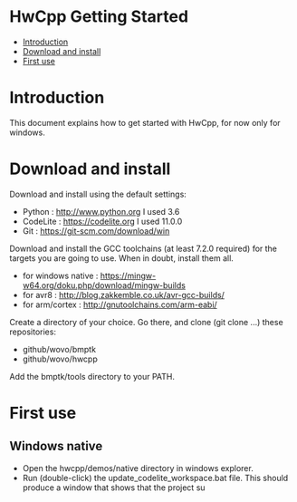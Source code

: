 HwCpp Getting Started
===

<!-- update table_of_contents( input ) -->
   - [ Introduction](#toc-anchor-0)
   - [ Download and install](#toc-anchor-1)
   - [ First use](#toc-anchor-2)
<!-- update end -->

<a name="toc-anchor-0"></a>
# Introduction

This document explains how to get started with HwCpp,
for now only for windows.

<a name="toc-anchor-1"></a>
# Download and install

Download and install using the default settings:
   - Python : http://www.python.org I used 3.6
   - CodeLite : https://codelite.org I used 11.0.0
   - Git : https://git-scm.com/download/win

Download and install the GCC toolchains (at least 7.2.0 required) 
for the targets you are going to use. 
When in doubt, install them all.
   - for windows native : https://mingw-w64.org/doku.php/download/mingw-builds 
   - for avr8 : http://blog.zakkemble.co.uk/avr-gcc-builds/ 
   - for arm/cortex : http://gnutoolchains.com/arm-eabi/ 

Create a directory of your choice. 
Go there, and clone (git clone ...) these repositories:
   - github/wovo/bmptk
   - github/wovo/hwcpp

Add the bmptk/tools directory to your PATH.

<a name="toc-anchor-2"></a>
# First use

## Windows native

- Open the hwcpp/demos/native directory in windows explorer.
- Run (double-click) the update_codelite_workspace.bat file.
This should produce a window that shows that the project su